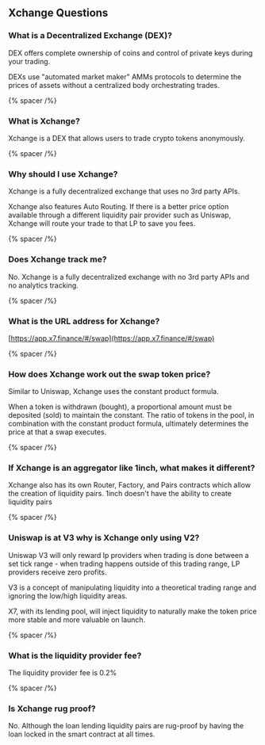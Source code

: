 ## Xchange Questions

### What is a Decentralized Exchange (DEX)?

DEX offers complete ownership of coins and control of private keys during your trading.

DEXs use "automated market maker" AMMs protocols to determine the prices of assets without a centralized body orchestrating trades.

{% spacer /%}

### What is Xchange?

Xchange is a DEX that allows users to trade crypto tokens anonymously.

{% spacer /%}

### Why should I use Xchange?

Xchange is a fully decentralized exchange that uses no 3rd party APIs.

Xchange also features Auto Routing. If there is a better price option available through a different liquidity pair provider such as Uniswap, Xchange will route your trade to that LP to save you fees.

{% spacer /%}

### Does Xchange track me?

No. Xchange is a fully decentralized exchange with no 3rd party APIs and no analytics tracking.

{% spacer /%}

### What is the URL address for Xchange?

[https://app.x7.finance/#/swap](https://app.x7.finance/#/swap)

{% spacer /%}

### How does Xchange work out the swap token price?

Similar to Uniswap, Xchange uses the constant product formula.

When a token is withdrawn (bought), a proportional amount must be deposited (sold) to maintain the constant. The ratio of tokens in the pool, in combination with the constant product formula, ultimately determines the price at that a swap executes.

{% spacer /%}

### If Xchange is an aggregator like 1inch, what makes it different?

Xchange also has its own Router, Factory, and Pairs contracts which allow the creation of liquidity pairs. 1inch doesn't have the ability to create liquidity pairs

{% spacer /%}

### Uniswap is at V3 why is Xchange only using V2?

Uniswap V3 will only reward lp providers when trading is done between a set tick range - when trading happens outside of this trading range, LP providers receive zero profits.

V3 is a concept of manipulating liquidity into a theoretical trading range and ignoring the low/high liquidity areas.

X7, with its lending pool, will inject liquidity to naturally make the token price more stable and more valuable on launch.

{% spacer /%}

### What is the liquidity provider fee?

The liquidity provider fee is 0.2%

{% spacer /%}

### Is Xchange rug proof?

No. Although the loan lending liquidity pairs are rug-proof by having the loan locked in the smart contract at all times.
